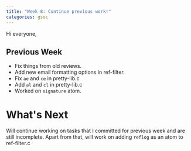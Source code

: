 ```yaml
---
title: "Week 8: Continue previous work!"
categories: gsoc
---
```


Hi everyone,

## Previous Week

- Fix things from old reviews.
- Add new email formatting options in ref-filter.
- Fix `ae` and `ce` in pretty-lib.c
- Add `al` and `cl` in pretty-lib.c
- Worked on `signature` atom.

# What's Next

Will continue working on tasks that I committed for previous week and are still incomplete.
Apart from that, will work on adding `reflog` as an atom to ref-filter.c

